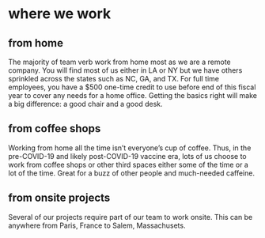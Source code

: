 # where we work

## from home

The majority of team verb work from home most as we are a remote company. You will find most of us either in LA or NY but we have others sprinkled across the states such as NC, GA, and TX. For full time employees, you have a $500 one-time credit to use before end of this fiscal year to cover any needs for a home office.  Getting the basics right will make a big difference: a good chair and a good desk.

## from coffee shops

Working from home all the time isn’t everyone’s cup of coffee. Thus, in the pre-COVID-19 and likely post-COVID-19 vaccine era, lots of us choose to work from coffee shops or other third spaces either some of the time or a lot of the time. Great for a buzz of other people and much-needed caffeine. 

## from onsite projects 

Several of our projects require part of our team to work onsite. This can be anywhere from Paris, France to Salem, Massachusets.

